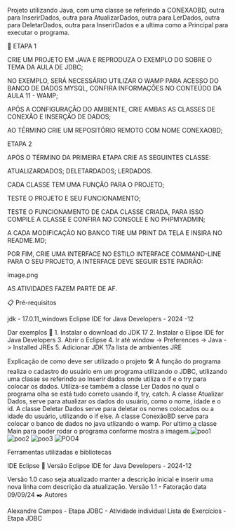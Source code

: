 Projeto utilizando Java, com uma classe se referindo a CONEXAOBD, outra para InserirDados, outra para AtualizarDados, outra para LerDados, outra para DeletarDados, outra para InserirDados e a ultima como a Principal para executar o programa.

🚀 ETAPA 1

CRIE UM PROJETO EM JAVA E REPRODUZA O EXEMPLO DO SOBRE O TEMA DA AULA DE JDBC;

NO EXEMPLO, SERÁ NECESSÁRIO UTILIZAR O WAMP PARA ACESSO DO BANCO DE DADOS MYSQL, CONFIRA INFORMAÇÕES NO CONTEÚDO DA AULA 11 - WAMP;

APÓS A CONFIGURAÇÃO DO AMBIENTE, CRIE AMBAS AS CLASSES DE CONEXÃO E INSERÇÃO DE DADOS;

AO TÉRMINO CRIE UM REPOSITÓRIO REMOTO COM NOME CONEXAOBD;

ETAPA 2

APÓS O TÉRMINO DA PRIMEIRA ETAPA CRIE AS SEGUINTES CLASSE:

ATUALIZARDADOS; DELETARDADOS; LERDADOS.

CADA CLASSE TEM UMA FUNÇÃO PARA O PROJETO;

TESTE O PROJETO E SEU FUNCIONAMENTO;

TESTE O FUNCIONAMENTO DE CADA CLASSE CRIADA, PARA ISSO COMPILE A CLASSE E CONFIRA NO CONSOLE E NO PHPMYADMIN;

A CADA MODIFICAÇÃO NO BANCO TIRE UM PRINT DA TELA E INSIRA NO README.MD;

POR FIM, CRIE UMA INTERFACE NO ESTILO INTERFACE COMMAND-LINE PARA O SEU PROJETO, A INTERFACE DEVE SEGUIR ESTE PADRÃO:

image.png

AS ATIVIDADES FAZEM PARTE DE AF.

📋 Pré-requisitos

jdk - 17.0.11_windows Eclipse IDE for Java Developers - 2024 -12

Dar exemplos 🔧 1. Instalar o download do JDK 17 2. Instalar o Elipse IDE for Java Developers 3. Abrir o Eclipse 4. Ir até window -> Preferences -> Java -> Installed JREs 5. Adicionar JDK 17a lista de ambientes JRE

Explicação de como deve ser utilizado o projeto 🛠️ A função do programa realiza o cadastro do usuário em um programa utilizando o JDBC, utilizando uma classe se referindo ao Inserir dados onde utiliza o if e o try para colocar os dados. Utiliza-se também a classe Ler Dados no qual o programa olha se está tudo correto usando if, try, catch. A classe Atualizar Dados, serve para atualizar os dados do usuário, como o nome, idade e o id. A classe Deletar Dados serve para deletar os nomes colocados ou a idade do usuário, utilizando o if else. A classe ConexãoBD serve para colocar o banco de dados no java utlizando o wamp. Por ultimo a classe Main para poder rodar o programa conforme mostra a imagem.![poo1](https://github.com/user-attachments/assets/dace5b70-ff24-410b-a918-1b875f266996)
![poo2](https://github.com/user-attachments/assets/41f320fb-f613-4099-bb88-7ebaf72fc3ec)
![poo3](https://github.com/user-attachments/assets/adc117a2-dc55-468c-8392-a89d3d4edb67)
![POO4](https://github.com/user-attachments/assets/d19f70d7-eed7-446c-87b8-688ce5efae43)


Ferramentas utilizadas e bibliotecas

IDE Eclipse 📌 Versão Eclipse IDE for Java Developers - 2024-12

Versão 1.0 caso seja atualizado manter a descrição inicial e inserir uma nova linha com descrição da atualização. Versão 1.1 - Fatoração data 09/09/24 ✒️ Autores

Alexandre Campos - Etapa JDBC - Atividade individual Lista de Exercícios - Etapa JDBC
        
 
